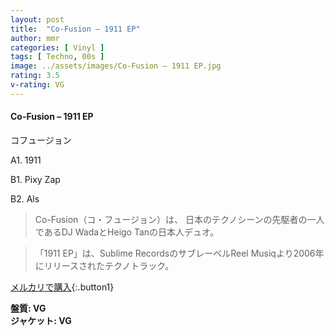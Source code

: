 ```yaml
---
layout: post
title:  "Co-Fusion – 1911 EP"
author: mmr
categories: [ Vinyl ]
tags: [ Techno, 00s ]
image: ../assets/images/Co-Fusion – 1911 EP.jpg
rating: 3.5
v-rating: VG
---
```


#### Co-Fusion – 1911 EP

コフュージョン

A1. 1911

B1. Pixy Zap

B2. Als

> Co-Fusion（コ・フュージョン）は、 日本のテクノシーンの先駆者の一人であるDJ WadaとHeigo Tanの日本人デュオ。

> 「1911 EP」は、Sublime RecordsのサブレーベルReel Musiqより2006年にリリースされたテクノトラック。

[メルカリで購入](https://jp.mercari.com/item/m97976702543){:.button1}

<div class="mt-4 mb-4 d-flex align-items-center">
<strong class="mr-1">盤質: VG</strong>
</div>
<div class="mt-4 mb-4 d-flex align-items-center">
<strong class="mr-1">ジャケット: VG</strong>
</div>
